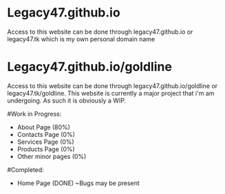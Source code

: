 Legacy47.github.io
====
Access to this website can be done through legacy47.github.io or legacy47.tk which is my own personal domain name

Legacy47.github.io/goldline
====
Access to this website can be done through legacy47.github.io/goldline or legacy47.tk/goldline.
This website is currently a major project that i'm am undergoing. 
As such it is obviously a WIP.

#Work in Progress:
* About Page (80%)
* Contacts Page (0%)
* Services Page (0%)
* Products Page (0%)
* Other minor pages (0%)

#Completed:
* Home Page (DONE) ~Bugs may be present
